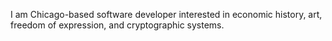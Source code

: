 I am Chicago-based software developer interested in economic history, art, freedom of expression, and cryptographic systems.